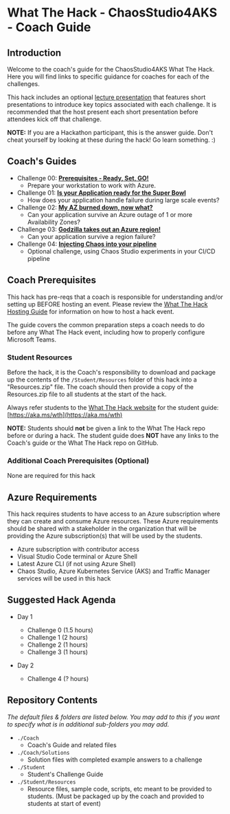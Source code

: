 # What The Hack - ChaosStudio4AKS - Coach Guide

## Introduction

Welcome to the coach's guide for the ChaosStudio4AKS What The Hack. Here you will find links to specific guidance for coaches for each of the challenges.

This hack includes an optional [lecture presentation](Lectures.pptx) that features short presentations to introduce key topics associated with each challenge. It is recommended that the host present each short presentation before attendees kick off that challenge.

**NOTE:** If you are a Hackathon participant, this is the answer guide. Don't cheat yourself by looking at these during the hack! Go learn something. :)

## Coach's Guides

- Challenge 00: **[Prerequisites - Ready, Set, GO!](./Solution-00.md)**
	 - Prepare your workstation to work with Azure.
- Challenge 01: **[Is your Application ready for the Super Bowl](./Solution-01.md)**
	 - How does your application handle failure during large scale events?
- Challenge 02: **[My AZ burned down, now what?](./Solution-02.md)**
	 - Can your application survive an Azure outage of 1 or more Availability Zones?
- Challenge 03: **[Godzilla takes out an Azure region!](./Solution-03.md)**
	 - Can your application survive a region failure?
- Challenge 04: **[Injecting Chaos into your pipeline](./Solution-04.md)**
	 - Optional challenge, using Chaos Studio experiments in your CI/CD pipeline

## Coach Prerequisites

This hack has pre-reqs that a coach is responsible for understanding and/or setting up BEFORE hosting an event. Please review the [What The Hack Hosting Guide](https://aka.ms/wthhost) for information on how to host a hack event.

The guide covers the common preparation steps a coach needs to do before any What The Hack event, including how to properly configure Microsoft Teams.

### Student Resources

Before the hack, it is the Coach's responsibility to download and package up the contents of the `/Student/Resources` folder of this hack into a "Resources.zip" file. The coach should then provide a copy of the Resources.zip file to all students at the start of the hack.

Always refer students to the [What The Hack website](https://aka.ms/wth) for the student guide: [https://aka.ms/wth](https://aka.ms/wth)

**NOTE:** Students should **not** be given a link to the What The Hack repo before or during a hack. The student guide does **NOT** have any links to the Coach's guide or the What The Hack repo on GitHub.

### Additional Coach Prerequisites (Optional)

None are required for this hack

## Azure Requirements

This hack requires students to have access to an Azure subscription where they can create and consume Azure resources. These Azure requirements should be shared with a stakeholder in the organization that will be providing the Azure subscription(s) that will be used by the students.

- Azure subscription with contributor access
- Visual Studio Code terminal or Azure Shell
- Latest Azure CLI (if not using Azure Shell)
- Chaos Studio, Azure Kubernetes Service (AKS) and Traffic Manager services will be used in this hack


## Suggested Hack Agenda

- Day 1
  - Challenge 0 (1.5 hours)
  - Challenge 1 (2 hours)
  - Challenge 2 (1 hours)
  - Challenge 3 (1 hours)

- Day 2
  - Challenge 4 (? hours)

## Repository Contents

_The default files & folders are listed below. You may add to this if you want to specify what is in additional sub-folders you may add._

- `./Coach`
  - Coach's Guide and related files
- `./Coach/Solutions`
  - Solution files with completed example answers to a challenge
- `./Student`
  - Student's Challenge Guide
- `./Student/Resources`
  - Resource files, sample code, scripts, etc meant to be provided to students. (Must be packaged up by the coach and provided to students at start of event)
